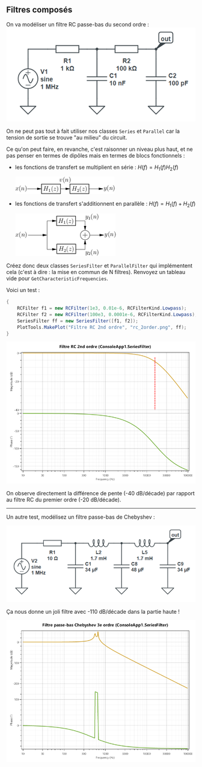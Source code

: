 ## Filtres composés

On va modéliser un filtre RC passe-bas du second ordre : 
![](images/circ_rc_low_2.png)

On ne peut pas tout à fait utiliser nos classes `Series` et `Parallel` car la tension de sortie se trouve "au milieu" du circuit. 

Ce qu'on peut faire, en revanche, c'est raisonner un niveau plus haut, et ne pas penser en termes de dipôles mais en termes de blocs fonctionnels :

- les fonctions de transfert se multiplient en série : $H(f) = H_1(f) H_2(f)$

    ![](images/block_series.png)

- les fonctions de transfert s'additionnent en parallèle : $H(f) = H_1(f) + H_2(f)$

    ![](images/block_parallel.png)

Créez donc deux classes `SeriesFilter` et `ParallelFilter` qui implémentent cela (c'est à dire : la mise en commun de N filtres). Renvoyez un tableau vide pour `GetCharacteristicFrequencies`.

Voici un test :

```csharp
{
    RCFilter f1 = new RCFilter(1e3, 0.01e-6, RCFilterKind.Lowpass);
    RCFilter f2 = new RCFilter(100e3, 0.0001e-6, RCFilterKind.Lowpass);
    SeriesFilter ff = new SeriesFilter([f1, f2]);
    PlotTools.MakePlot("Filtre RC 2nd ordre", "rc_2order.png", ff);
}
```

![](images/rc_2order.png)

On observe directement la différence de pente (-40 dB/décade) par rapport au filtre RC du premier ordre (-20 dB/décade).

---

Un autre test, modélisez un filtre passe-bas de Chebyshev :

![](images/circ_chby_low.png)

Ça nous donne un joli filtre avec -110 dB/décade dans la partie haute !

![](images/chby_low_3order.png)